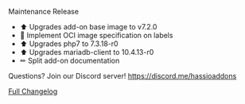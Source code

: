 Maintenance Release

- ⬆ Upgrades add-on base image to v7.2.0
- 🔨 Implement OCI image specification on labels
- ⬆ Upgrades php7 to 7.3.18-r0
- ⬆ Upgrades mariadb-client to 10.4.13-r0
- ✏ Split add-on documentation

Questions? Join our Discord server! https://discord.me/hassioaddons

[Full Changelog][changelog]

[changelog]: https://github.com/hassio-addons/addon-bookstack/compare/v0.4.2...v0.4.3